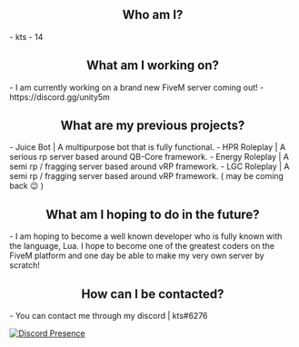 <h2 align="center">Who am I?</h2>
- kts
- 14

<h2 align="center">What am I working on?</h2>
- I am currently working on a brand new FiveM server coming out!
- https://discord.gg/unity5m

<h2 align="center">What are my previous projects?</h2>
- Juice Bot | A multipurpose bot that is fully functional.
- HPR Roleplay | A serious rp server based around QB-Core framework.
- Energy Roleplay | A semi rp / fragging server based around vRP framework.
- LGC Roleplay | A semi rp / fragging server based around vRP framework. ( may be coming back 😉 )

<h2 align="center">What am I hoping to do in the future?</h2>
- I am hoping to become a well known developer who is fully known with the language, Lua. I hope to become one of the greatest coders on the FiveM platform and one day be able to make my very own server by scratch!

<h2 align="center">How can I be contacted?</h2>
- You can contact me through my discord | kts#6276

[![Discord Presence](https://lanyard-profile-readme.vercel.app/api/609044650019258407?theme=dark&bg=000000&animated=true&hideDiscrim=false&borderRadius=10px&idleMessage=Probably%20asleep)](https://discord.com/users/799358398075502642)
